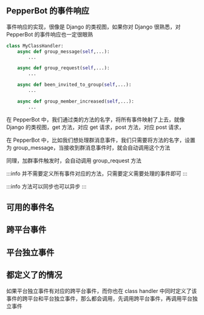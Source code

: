 ## PepperBot 的事件响应

事件响应的实现，很像是 Django 的类视图，如果你对 Django 很熟悉，对 PepperBot 的事件响应也一定很眼熟

```py
class MyClassHandler:
    async def group_message(self,...):
        ...

    async def group_request(self,...):
        ...

    async def been_invited_to_group(self,...):
        ...

    async def group_member_increased(self,...):
        ...
```

在 PepperBot 中，我们通过类的方法的名字，将所有事件映射了上去，就像 Django 的类视图，get 方法，对应 get 请求，post 方法，对应 post 请求，

在 PepperBot 中，比如我们想处理群消息事件，我们只需要将方法的名字，设置为 group_message，当接收到群消息事件时，就会自动调用这个方法

同理，加群事件触发时，会自动调用 group_request 方法

:::info
并不需要定义所有事件对应的方法，只需要定义需要处理的事件即可
:::

:::info
方法可以同步也可以异步
:::

## 可用的事件名

<!-- 目前尚未实现所有的事件，已实现的事件名，可以参考[这个文件](https://github.com/SSmJaE/PepperBot/blob/master/pepperbot/parse/kwargs.py#L62)

该字典中，key 即为对应的事件名，value 是可用参数组成的列表，我们会在事件参数部分具体讲解 -->

## 跨平台事件

## 平台独立事件

## 都定义了的情况

如果平台独立事件有对应的跨平台事件，而你也在 class handler 中同时定义了该事件的跨平台和平台独立事件，那么都会调用，先调用跨平台事件，再调用平台独立事件
